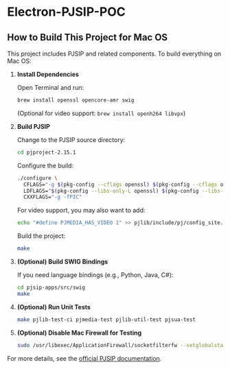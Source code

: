 # Electron-PJSIP-POC

## How to Build This Project for Mac OS

This project includes PJSIP and related components. To build everything on Mac OS:

1. **Install Dependencies**

   Open Terminal and run:
   ```sh
   brew install openssl opencore-amr swig
   ```
   (Optional for video support: `brew install openh264 libvpx`)

2. **Build PJSIP**

   Change to the PJSIP source directory:
   ```sh
   cd pjproject-2.15.1
   ```
   Configure the build:
   ```sh
   ./configure \
     CFLAGS="-g $(pkg-config --cflags openssl) $(pkg-config --cflags opencore-amrnb) -fPIC" \
     LDFLAGS="$(pkg-config --libs-only-L openssl) $(pkg-config --libs-only-L openssl)/lib $(pkg-config --libs-only-L opencore-amrnb)" \
     CXXFLAGS="-g -fPIC"
   ```
   For video support, you may also want to add:
   ```sh
   echo "#define PJMEDIA_HAS_VIDEO 1" >> pjlib/include/pj/config_site.h
   ```
   Build the project:
   ```sh
   make
   ```

3. **(Optional) Build SWIG Bindings**

   If you need language bindings (e.g., Python, Java, C#):
   ```sh
   cd pjsip-apps/src/swig
   make
   ```

4. **(Optional) Run Unit Tests**

   ```sh
   make pjlib-test-ci pjmedia-test pjlib-util-test pjsua-test
   ```

5. **(Optional) Disable Mac Firewall for Testing**

   ```sh
   sudo /usr/libexec/ApplicationFirewall/socketfilterfw --setglobalstate off
   ```

For more details, see the [official PJSIP documentation](https://docs.pjsip.org/en/latest/get-started/posix/index.html).
